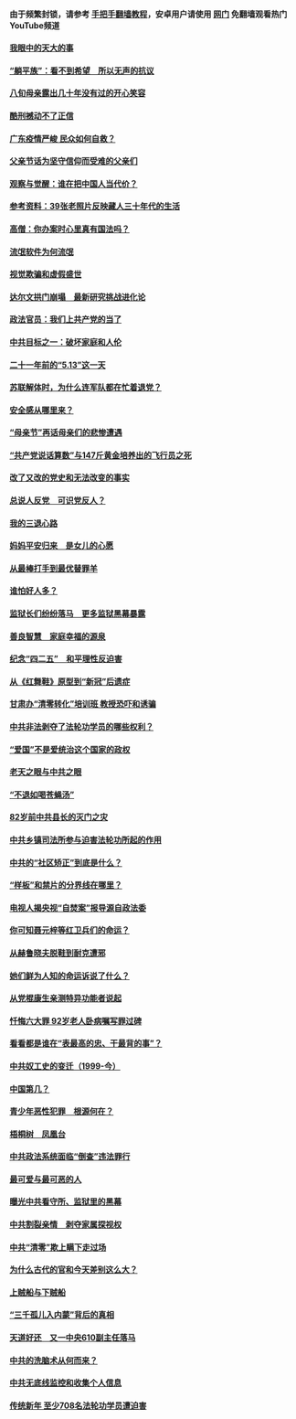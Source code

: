 #### 由于频繁封锁，请参考 [手把手翻墙教程](https://github.com/gfw-breaker/guides/wiki/)，安卓用户请使用 [网门](https://github.com/gfw-breaker/nogfw/blob/master/dl.md?t=07031600) 免翻墙观看热门YouTube频道 

#### [我眼中的天大的事](../pages/19/427619.md?t=07031600) 

#### [“躺平族”：看不到希望　所以无声的抗议](../pages/19/427464.md?t=07031600) 

#### [八旬母亲露出几十年没有过的开心笑容](../pages/19/427429.md?t=07031600) 

#### [酷刑撼动不了正信](../pages/19/427414.md?t=07031600) 

#### [广东疫情严峻 民众如何自救？](../pages/19/427311.md?t=07031600) 

#### [父亲节话为坚守信仰而受难的父亲们](../pages/19/427033.md?t=07031600) 

#### [观察与觉醒：谁在把中国人当代价？](../pages/19/426987.md?t=07031600) 

#### [参考资料：39张老照片反映藏人三十年代的生活](../pages/19/426471.md?t=07031600) 

#### [高僧：你办案时心里真有国法吗？](../pages/19/426530.md?t=07031600) 

#### [流氓软件为何流氓](../pages/19/426531.md?t=07031600) 

#### [视觉欺骗和虚假盛世](../pages/19/426443.md?t=07031600) 

#### [达尔文拱门崩塌　最新研究挑战进化论](../pages/19/426009.md?t=07031600) 

#### [政法官员：我们上共产党的当了](../pages/19/425351.md?t=07031600) 

#### [中共目标之一：破坏家庭和人伦](../pages/19/424454.md?t=07031600) 

#### [二十一年前的“5.13”这一天](../pages/19/424814.md?t=07031600) 

#### [苏联解体时，为什么连军队都在忙着退党？](../pages/19/424335.md?t=07031600) 

#### [安全感从哪里来？](../pages/19/424336.md?t=07031600) 

#### [“母亲节”再话母亲们的悲惨遭遇](../pages/19/424234.md?t=07031600) 

#### [“共产党说话算数”与147斤黄金培养出的飞行员之死](../pages/19/424115.md?t=07031600) 

#### [改了又改的党史和无法改变的事实](../pages/19/424037.md?t=07031600) 

#### [总说人反党　可识党反人？](../pages/19/423820.md?t=07031600) 

#### [我的三退心路](../pages/19/423876.md?t=07031600) 

#### [妈妈平安归来　是女儿的心愿](../pages/19/423947.md?t=07031600) 

#### [从最棒打手到最优替罪羊](../pages/19/423819.md?t=07031600) 

#### [谁怕好人多？](../pages/19/423774.md?t=07031600) 

#### [监狱长们纷纷落马　更多监狱黑幕暴露](../pages/19/423787.md?t=07031600) 

#### [善良智慧　家庭幸福的源泉](../pages/19/423632.md?t=07031600) 

#### [纪念“四二五”　和平理性反迫害](../pages/19/423660.md?t=07031600) 

#### [从《红舞鞋》原型到“新冠”后遗症](../pages/19/423509.md?t=07031600) 

#### [甘肃办“清零转化”培训班 教授恐吓和诱骗](../pages/19/423498.md?t=07031600) 

#### [中共非法剥夺了法轮功学员的哪些权利？](../pages/19/423392.md?t=07031600) 

#### [“爱国”不是爱统治这个国家的政权](../pages/19/423029.md?t=07031600) 

#### [老天之眼与中共之眼](../pages/19/423378.md?t=07031600) 

#### [“不退如喝苍蝇汤”](../pages/19/423287.md?t=07031600) 

#### [82岁前中共县长的灭门之灾](../pages/19/423055.md?t=07031600) 

#### [中共乡镇司法所参与迫害法轮功所起的作用](../pages/19/423064.md?t=07031600) 

#### [中共的“社区矫正”到底是什么？](../pages/19/422870.md?t=07031600) 

#### [“样板”和禁片的分界线在哪里？](../pages/19/422704.md?t=07031600) 

#### [电视人揭央视“自焚案”报导源自政法委](../pages/19/422770.md?t=07031600) 

#### [你可知聂元梓等红卫兵们的命运？](../pages/19/422848.md?t=07031600) 

#### [从赫鲁晓夫脱鞋到耐克遭邪](../pages/19/422826.md?t=07031600) 

#### [她们鲜为人知的命运诉说了什么？](../pages/19/422754.md?t=07031600) 

#### [从党棍康生亲测特异功能者说起](../pages/19/422657.md?t=07031600) 

#### [忏悔六大罪 92岁老人卧病嘱写罪过碑](../pages/19/422750.md?t=07031600) 

#### [看看都是谁在“表最高的忠、干最背的事”？](../pages/19/422703.md?t=07031600) 

#### [中共奴工史的变迁（1999-今）](../pages/19/422656.md?t=07031600) 

#### [中国第几？](../pages/19/422496.md?t=07031600) 

#### [青少年恶性犯罪　根源何在？](../pages/19/422449.md?t=07031600) 

#### [梧桐树　凤凰台](../pages/19/422442.md?t=07031600) 

#### [中共政法系统面临“倒查”违法罪行](../pages/19/422497.md?t=07031600) 

#### [最可爱与最可恶的人](../pages/19/422448.md?t=07031600) 

#### [曝光中共看守所、监狱里的黑幕](../pages/19/422390.md?t=07031600) 

#### [中共割裂亲情　剥夺家属探视权](../pages/19/422364.md?t=07031600) 

#### [中共“清零”欺上瞒下走过场](../pages/19/422306.md?t=07031600) 

#### [为什么古代的官和今天差别这么大？](../pages/19/422228.md?t=07031600) 

#### [上贼船与下贼船](../pages/19/422276.md?t=07031600) 

#### [“三千孤儿入内蒙”背后的真相](../pages/19/422229.md?t=07031600) 

#### [天道好还　又一中央610副主任落马](../pages/19/422155.md?t=07031600) 

#### [中共的洗脑术从何而来？](../pages/19/422154.md?t=07031600) 

#### [中共无底线监控和收集个人信息](../pages/19/422039.md?t=07031600) 

#### [传统新年 至少708名法轮功学员遭迫害](../pages/19/421946.md?t=07031600) 

